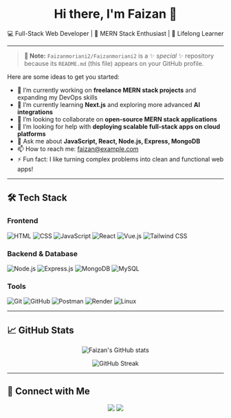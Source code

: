 <h1 align="center">Hi there, I'm Faizan 👋</h1>

<p align="center">
  💻 Full-Stack Web Developer | 🚀 MERN Stack Enthusiast | 🧠 Lifelong Learner  
</p>

---

> **📌 Note:** `Faizanmoriani2/Faizanmoriani2` is a ✨ _special_ ✨ repository because its `README.md` (this file) appears on your GitHub profile.

Here are some ideas to get you started:

- 🔭 I’m currently working on **freelance MERN stack projects** and expanding my DevOps skills  
- 🌱 I’m currently learning **Next.js** and exploring more advanced **AI integrations**  
- 👯 I’m looking to collaborate on **open-source MERN stack applications**  
- 🤔 I’m looking for help with **deploying scalable full-stack apps on cloud platforms**  
- 💬 Ask me about **JavaScript, React, Node.js, Express, MongoDB**  
- 📫 How to reach me: [faizan@example.com](mailto:faizan@example.com)  
- ⚡ Fun fact: I like turning complex problems into clean and functional web apps!

---

## 🛠️ Tech Stack

### Frontend  
![HTML](https://img.shields.io/badge/HTML5-E34F26?style=flat-square&logo=html5&logoColor=white)
![CSS](https://img.shields.io/badge/CSS3-1572B6?style=flat-square&logo=css3&logoColor=white)
![JavaScript](https://img.shields.io/badge/JavaScript-F7DF1E?style=flat-square&logo=javascript&logoColor=black)
![React](https://img.shields.io/badge/React-61DAFB?style=flat-square&logo=react&logoColor=black)
![Vue.js](https://img.shields.io/badge/Vue.js-4FC08D?style=flat-square&logo=vue.js&logoColor=white)
![Tailwind CSS](https://img.shields.io/badge/Tailwind_CSS-38B2AC?style=flat-square&logo=tailwind-css&logoColor=white)

### Backend & Database  
![Node.js](https://img.shields.io/badge/Node.js-339933?style=flat-square&logo=nodedotjs&logoColor=white)
![Express.js](https://img.shields.io/badge/Express.js-000000?style=flat-square&logo=express&logoColor=white)
![MongoDB](https://img.shields.io/badge/MongoDB-47A248?style=flat-square&logo=mongodb&logoColor=white)
![MySQL](https://img.shields.io/badge/MySQL-4479A1?style=flat-square&logo=mysql&logoColor=white)

### Tools  
![Git](https://img.shields.io/badge/Git-F05032?style=flat-square&logo=git&logoColor=white)
![GitHub](https://img.shields.io/badge/GitHub-181717?style=flat-square&logo=github&logoColor=white)
![Postman](https://img.shields.io/badge/Postman-FF6C37?style=flat-square&logo=postman&logoColor=white)
![Render](https://img.shields.io/badge/Render-46E3B7?style=flat-square&logo=render&logoColor=black)
![Linux](https://img.shields.io/badge/Linux-FCC624?style=flat-square&logo=linux&logoColor=black)

---

## 📈 GitHub Stats

<p align="center">
  <img src="https://github-readme-stats.vercel.app/api?username=Faizanmoriani2&show_icons=true&theme=github_dark" alt="Faizan's GitHub stats" />
</p>

<p align="center">
  <img src="https://github-readme-streak-stats.herokuapp.com?user=Faizanmoriani2&theme=github-dark&hide_border=true" alt="GitHub Streak" />
</p>

---

## 🔗 Connect with Me

<p align="center">
  <a href="https://linkedin.com/in/YOUR_LINKEDIN"><img src="https://img.shields.io/badge/LinkedIn-0A66C2?style=flat-square&logo=linkedin&logoColor=white"/></a>
  <a href="mailto:faizan@example.com"><img src="https://img.shields.io/badge/Gmail-D14836?style=flat-square&logo=gmail&logoColor=white"/></a>
</p>
